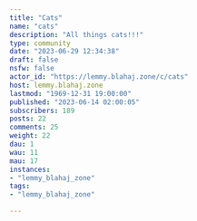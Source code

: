 ```yaml
---
title: "Cats" 
name: "cats"
description: "All things cats!!!"
type: community
date: "2023-06-29 12:34:38"
draft: false
nsfw: false
actor_id: "https://lemmy.blahaj.zone/c/cats"
host: lemmy.blahaj.zone
lastmod: "1969-12-31 19:00:00"
published: "2023-06-14 02:00:05"
subscribers: 189
posts: 22
comments: 25
weight: 22
dau: 1
wau: 11
mau: 17
instances:
- "lemmy_blahaj_zone"
tags: 
- "lemmy_blahaj_zone"

---
```

